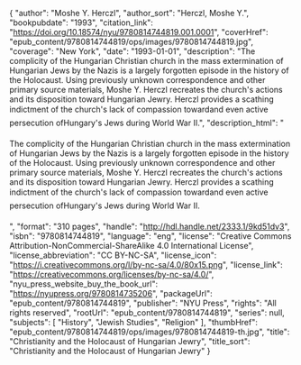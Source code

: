 {
  "author": "Moshe Y. Herczl",
  "author_sort": "Herczl, Moshe Y.",
  "bookpubdate": "1993",
  "citation_link": "https://doi.org/10.18574/nyu/9780814744819.001.0001",
  "coverHref": "epub_content/9780814744819/ops/images/9780814744819.jpg",
  "coverage": "New York",
  "date": "1993-01-01",
  "description": "The complicity of the Hungarian Christian church in the mass extermination of Hungarian Jews by the Nazis is a largely forgotten episode in the history of the Holocaust. Using previously unknown correspondence and other primary source materials, Moshe Y. Herczl recreates the church's actions and its disposition toward Hungarian Jewry. Herczl provides a scathing indictment of the church's lack of compassion toward&#151;and even active persecution of&#151;Hungary's Jews during World War II.",
  "description_html": "<p>The complicity of the Hungarian Christian church in the mass extermination of Hungarian Jews by the Nazis is a largely forgotten episode in the history of the Holocaust. Using previously unknown correspondence and other primary source materials, Moshe Y. Herczl recreates the church's actions and its disposition toward Hungarian Jewry. Herczl provides a scathing indictment of the church's lack of compassion toward&#151;and even active persecution of&#151;Hungary's Jews during World War II.</p>",
  "format": "310 pages",
  "handle": "http://hdl.handle.net/2333.1/9kd51dv3",
  "isbn": "9780814744819",
  "language": "eng",
  "license": "Creative Commons Attribution-NonCommercial-ShareAlike 4.0 International License",
  "license_abbreviation": "CC BY-NC-SA",
  "license_icon": "https://i.creativecommons.org/l/by-nc-sa/4.0/80x15.png",
  "license_link": "https://creativecommons.org/licenses/by-nc-sa/4.0/",
  "nyu_press_website_buy_the_book_url": "https://nyupress.org/9780814735206",
  "packageUrl": "epub_content/9780814744819",
  "publisher": "NYU Press",
  "rights": "All rights reserved",
  "rootUrl": "epub_content/9780814744819",
  "series": null,
  "subjects": [
    "History",
    "Jewish Studies",
    "Religion"
  ],
  "thumbHref": "epub_content/9780814744819/ops/images/9780814744819-th.jpg",
  "title": "Christianity and the Holocaust of Hungarian Jewry",
  "title_sort": "Christianity and the Holocaust of Hungarian Jewry"
}
